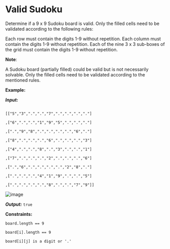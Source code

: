 # Valid Sudoku

Determine if a 9 x 9 Sudoku board is valid. Only the filled cells need to be validated according to the following rules:

Each row must contain the digits 1-9 without repetition.
Each column must contain the digits 1-9 without repetition.
Each of the nine 3 x 3 sub-boxes of the grid must contain the digits 1-9 without repetition.

**Note**:

A Sudoku board (partially filled) could be valid but is not necessarily solvable.
Only the filled cells need to be validated according to the mentioned rules.

**Example:**

**_Input:_** 

```board = 

[["5","3",".",".","7",".",".",".","."]

,["6",".",".","1","9","5",".",".","."]

,[".","9","8",".",".",".",".","6","."]

,["8",".",".",".","6",".",".",".","3"]

,["4",".",".","8",".","3",".",".","1"]

,["7",".",".",".","2",".",".",".","6"]

,[".","6",".",".",".",".","2","8","."]

,[".",".",".","4","1","9",".",".","5"]

,[".",".",".",".","8",".",".","7","9"]]
```

![image](https://user-images.githubusercontent.com/68459485/126862337-508eaa46-217d-4de5-9c0e-bb879a9d5eb1.png)

**_Output:_** `true`

**Constraints:**

`board.length == 9`

`board[i].length == 9`

`board[i][j] is a digit or '.'`
